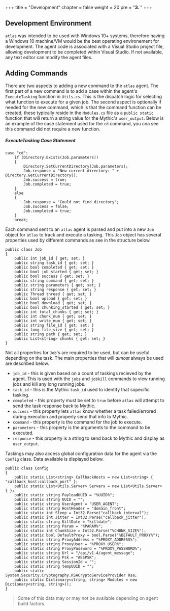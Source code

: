 +++
title = "Development"
chapter = false
weight = 20
pre = "<b>3. </b>"
+++

## Development Environment

`atlas` was intended to be used with Windows 10+ systems, therefore having a Windows 10 machine/VM would be the best operating environement for development. The agent code is associated with a Visual Studio project file, allowing development to be completed within Visual Studio. If not available, any text editor can modify the agent files.

## Adding Commands

There are two aspects to adding a new command to the `atlas` agent. The first part of a new command is to add a case within the agent's `ExecuteTasking` function in `Utils.cs`. This is the dispatch logic for selecting what function to execute for a given job. The second aspect is optionally if needed for the new command, which is that the command function can be created, these typically reside in the `Modules.cs` file as a `public static` function that will return a string value for the Mythic's `user_output`. Below is an example of the case statement used for the `cd` command, you cna see this command did not require a new function.

##### ExecuteTasking Case Statement
```
case "cd":
    if (Directory.Exists(Job.parameters))
    {
        Directory.SetCurrentDirectory(Job.parameters);
        Job.response = "New current directory: " + Directory.GetCurrentDirectory();
        Job.success = true;
        Job.completed = true;
    }
    else
    {
        Job.response = "Could not find directory";
        Job.success = false;
        Job.completed = true;
    }
    break;
```

Each command sent to an `atlas` agent is parsed and put into a new `Job` object for `atlas` to track and execute a tasking. This `Job` object has several properties used by different commands as see in the structure below.

```
public class Job
{
    public int job_id { get; set; }
    public string task_id { get; set; }
    public bool completed { get; set; }
    public bool job_started { get; set; }
    public bool success { get; set; }
    public string command { get; set; }
    public string parameters { get; set; }
    public string response { get; set; }
    public Thread thread { get; set; }
    public bool upload { get; set; }
    public bool download { get; set; }
    public bool chunking_started { get; set; }
    public int total_chunks { get; set; }
    public int chunk_num { get; set; }
    public int write_num { get; set; }
    public string file_id { get; set; }
    public long file_size { get; set; }
    public string path { get; set; }
    public List<string> chunks { get; set; }
}
```

Not all properties for `Job`'s are required to be used, but can be useful depending on the task. The main properties that will _almost_ always be used are described below.

- `job_id` - this is given based on a count of taskings recieved by the agent. This is used with the `jobs` and `jobkill` commands to view running jobs and kill any long running jobs.
- `task_id` - this is the Mythic `task_id` used to identify that sopecific tasking.
- `completed` - this property must be set to `true` before `atlas` will attempt to send the task response back to Mythic.
- `success` - this property lets `atlas` know whether a task failed/errored during execution and properly send that info to Mythic.
- `command` - this property is the command for the job to execute.
- `parameters` - this property is the arguments to the command to be executed.
- `response` - this property is a string to send back to Mythic and display as `user_output`.

Taskings may also access global configuration data for the agent via the `Config` class. Data available is displayed below.

```
public class Config
{
    public static List<string> CallbackHosts = new List<string> { "callback_host:callback_port" };
    public static List<Utils.Server> Servers = new List<Utils.Server> { };
    public static string PayloadUUID = "%UUID%";
    public static string UUID = "";
    public static string UserAgent = "USER_AGENT";
    public static string HostHeader = "domain_front";
    public static int Sleep = Int32.Parse("callback_interval");
    public static int Jitter = Int32.Parse("callback_jitter");
    public static string KillDate = "killdate";
    public static string Param = "%PARAM%";
    public static int ChunkSize = Int32.Parse("%CHUNK_SIZE%");
    public static bool DefaultProxy = bool.Parse("%DEFAULT_PROXY%");
    public static string ProxyAddress = "%PROXY_ADDRESS%";
    public static string ProxyUser = "%PROXY_USER%";
    public static string ProxyPassword = "%PROXY_PASSWORD%";
    public static string Url = "/api/v1.4/agent_message";
    public static string Psk = "AESPSK";
    public static string SessionId = "";
    public static string tempUUID = "";
    public static System.Security.Cryptography.RSACryptoServiceProvider Rsa;
    public static Dictionary<string, string> Modules = new Dictionary<string, string>();
}
```

> Some of this data may or may not be available depending on agent build factors.
